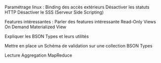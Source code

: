 Paramétrage linux : 
Binding des accès extérieurs
Désactiver les statuts HTTP
Désactiver le SSS (Serveur Side Scripting)

Features intéressantes : 
Parler des features intéressante
Read-Only Views
On Demand Materialized View

Expliquer les BSON Types et leurs utilités

Mettre en place un Schéma de validation sur une collection
BSON Types

Lecture
Aggregation
MapReduce
